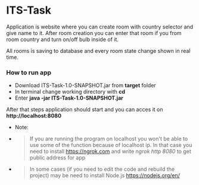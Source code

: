 # ITS-Task
 Application is website where you can create room with country selector and give name to it. After room creation you can enter that room if you from room country and turn on/off bulb inside of it. 
 
All rooms is saving to database and every room state change shown in real time.

### How to run app

* Download ITS-Task-1.0-SNAPSHOT.jar from **target** folder
* In terminal change working directory with **cd**
* Enter **java -jar ITS-Task-1.0-SNAPSHOT.jar** 

After that steps application should start and you can acces it on **http://localhost:8080**




*   Note:
*   > If you are running the program on localhost you won't be able to use some of the function because of localhost ip. In that case you need to install https://ngrok.com and write *ngrok http 8080* to get public address for app
*   
    > In some cases (if you need to edit the code and rebuild the project) may be need to install Node.js https://nodejs.org/en/
